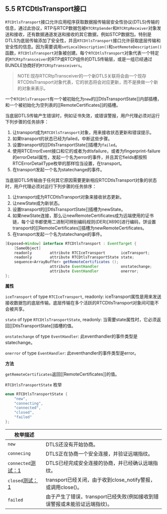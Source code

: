 ## 5.5 RTCDtlsTransport接口

`RTCDtlsTransport`接口允许应用程序获取数据报传输层安全性协议(DTLS)传输的信息，通过此协议，RTP与RTCP数据包被`RTCRtpSender`和`RTCRtpReceiver`对象发送和接收，还有数据通道发送和接收的其它数据，例如STCP数据包。特别是DTLS为底层传输添加了安全性，并且`RTCDtlsTransport`接口允许获取底层传输和安全性的信息。因为需要调用`setLocalDescription()`和`setRemoteDescription()`函数，`RTCDtlsTransport`对象被创建。每个`RTCDtlsTransport`对象代表一个特定的`RTCRtpTransceiver`的RTP或RTCP组件的DTLS传输层，或是一组已经通过BUNDLE协商好的`RTCRtpTransceivers`。

> NOTE:现存RTCRtpTransceiver的一个新DTLS关联将会由一个现存RTCDtlsTransport对象代表，它的状态将会对应更新，而不是换做一个新的对象来表示。

一个`RTCDtlsTransport`有一个被初始化为`new`的[[DtlsTransportState]]内部插槽，和一个被初始化为空列表的[[RemoteCertificates]]的插槽。

当底层DTLS传输产生错误时，例如证书失效，或错误警报，用户代理必须对运行下列步骤的任务排序：

1. 让transport成为`RTCDtlsTransport`对象，用来接收状态更新和错误提示。
2. 如果transport的状态已经为failed，中断这些步骤。
3. 设置transport的[[DtlsTransportState]]插槽为`failed`。
4. 使用RTCErrorEvent接口和它的或者为dtlsfailure，或者为fingerprint-failure的errorDetail属性，发起一个名为error的事件，并且其它fields都按照RTCErrorDetailType枚举的那样恰当设置，在transport。
5. 在transport发起一个名为statechange的事件。

当底层DTLS传输由于任何其它原因需要更新相应RTCDtlsTransport对象的状态时，用户代理必须对运行下列步骤的任务排序：

1. 让transport成为RTCDtlsTransport对象来接收状态更新。
2. 让newState成为新状态。
3. 设置transport的[[DtlsTransportState]]插槽为newState。
4. 如果newState连接，那么让newRemoteCertificates成为远端使用的证书链，每个证书都使用二进制可辨别编码规则(DER)[X690]进行编码，饼设置transport的[[RemoteCertificates]]插槽为newRemoteCertificates。
5. 在transport发起一个名为statechange的事件。

```java
[Exposed=Window] interface RTCDtlsTransport : EventTarget {
    [SameObject]
    readonly        attribute RTCIceTransport       iceTransport;
    readonly        attribute RTCDtlsTransportState state;
    sequence<ArrayBuffer> getRemoteCertificates ();
                    attribute EventHandler          onstatechange;
                    attribute EventHandler          onerror;
};
```

**属性**

`iceTransport` of type `RTCIceTransport`, readonly:
iceTransport属性是用来发送接收数据包的底层传输。底层传输在多个活跃的RTCDtlsTransport对象间可能不会被共享。

`state` of type `RTCDtlsTransportState`, readonly:
当需要state属性时，它必须返回[[DtlsTransportState]]插槽的值。

`onstatechange` of type `EventHandler`:
此eventhandler的事件类型是statechange。

`onerror` of type `EventHandler`:
此eventhandler的事件类型是error。

**方法**

`getRemoteCertificates`返回[[RemoteCertificates]]的值。

`RTCDtlsTransportState` 枚举

```java
enum RTCDtlsTransportState {
    "new",
    "connecting",
    "connected",
    "closed",
    "failed"
};
```



| 枚举描述                                                     |                                                              |
| ------------------------------------------------------------ | ------------------------------------------------------------ |
| `new`                                                        | DTLS还没有开始协商。                                         |
| `connecing`                                                  | DTLS正在协商一个安全连接，并验证远端指纹。                   |
| `connected`[测试：1](https://github.com/web-platform-tests/wpt/blob/master/webrtc/RTCDtlsTransport-state.html) | DTLS已经完成安全连接的协商，并已经确认远端指纹。             |
| `closed`[测试：1](https://github.com/web-platform-tests/wpt/blob/master/webrtc/RTCDtlsTransport-state.html) | transport已经关闭，由于收到close_notify警报，或调用close()。 |
| `failed`                                                     | 由于产生了错误，transport已经失败(例如接收到错误警报或未能验证远端指纹)。 |
